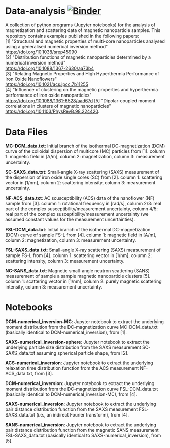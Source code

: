 # Data-analysis [![Binder](https://mybinder.org/badge_logo.svg)](https://mybinder.org/v2/gh/PBenderLux/Data-analysis/master)
A collection of python programs (Jupyter notebooks) for the analysis of magnetization and scattering data of magnetic nanoparticle samples. 
This repository contains examples published in the following papers:  
[1] "Structural and magnetic properties of multi-core nanoparticles analysed using a generalised numerical inversion method"\
https://doi.org/10.1038/srep45990  
[2] "Distribution functions of magnetic nanoparticles determined by a numerical inversion method"\
https://doi.org/10.1088/1367-2630/aa73b4  
[3] "Relating Magnetic Properties and High Hyperthermia Performance of Iron Oxide Nanoflowers"\
https://doi.org/10.1021/acs.jpcc.7b11255  
[4] "Influence of clustering on the magnetic properties and hyperthermia performance of iron oxide nanoparticles"\
https://doi.org/10.1088/1361-6528/aad67d
[5] "Dipolar-coupled moment correlations in clusters of magnetic nanoparticles"\
https://doi.org/10.1103/PhysRevB.98.224420.
# Data Files
**MC-DCM_data.txt**: Initial branch of the isothermal DC-magnetization (DCM) curve of the colloidal dispersion of multicore (MC) particles from [1]. column 1: magnetic field in [A/m], column 2: magnetization, column 3: measurement uncertainty.

**SC-SAXS_data.txt**: Small-angle X-ray scattering (SAXS) measurement of the dispersion of iron oxide single cores (SC) from [2]. column 1: scattering vector in [1/nm], column 2: scattering intensity, column 3: measurement uncertainty.

**NF-ACS_data.txt**: AC scusceptibility (ACS) data of the nanoflower (NF) sample from [3]. column 1: rotational frequency in [rad/s], column 2/3: real part of the complex susceptibility/measurement uncertainty, column 4/5: real part of the complex susceptibility/measurement uncertainty (we assumed constant values for the measurement uncertainties).

**FSL-DCM_data.txt**: Initial branch of the isothermal DC-magnetization (DCM) curve of sample FS-L from [4]. column 1: magnetic field in [A/m], column 2: magnetization, column 3: measurement uncertainty.

**FSL-SAXS_data.txt**: Small-angle X-ray scattering (SAXS) measurement of sample FS-L from [4]. column 1: scattering vector in [1/nm], column 2: scattering intensity, column 3: measurement uncertainty.

**NC-SANS_data.txt**: Magnetic small-angle neutron scattering (SANS) measurement of sample a sample magnetic nanoparticle clusters [5]. column 1: scattering vector in [1/nm], column 2: purely magnetic scattering intensity, column 3: measurement uncertainty.

# Notebooks
**DCM-numerical_inversion-MC**: Jupyter notebook to extract the underlying moment distribution from the DC-magnetization curve MC-DCM_data.txt (basically identical to DCM-numerical_inversion), from [1].

**SAXS-numerical_inversion-sphere**: Jupyter notebook to extract the underlying particle size distribution from the SAXS measurement SC-SAXS_data.txt assuming spherical particle shape, from [2].

**ACS-numerical_inversion**: Jupyter notebook to extract the underlying relaxation time distribution function from the ACS measurement NF-ACS_data.txt, from [3].

**DCM-numerical_inversion**: Jupyter notebook to extract the underlying moment distribution from the DC-magnetization curve FSL-DCM_data.txt (basically identical to DCM-numerical_inversion-MC), from [4].

**SAXS-numerical_inversion**: Jupyter notebook to extract the underlying pair distance distribution function from the SAXS measurement FSL-SAXS_data.txt (i.e., an indirect Fourier transform), from [4].

**SANS-numerical_inversion**: Jupyter notebook to extract the underlying pair distance distribution function from the magnetic SANS measurement FSL-SAXS_data.txt (basically identical to SAXS-numerical_inversion), from [5].
